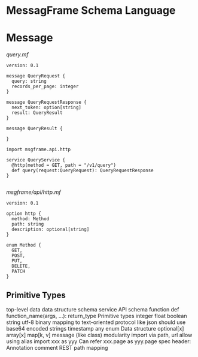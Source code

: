 MessagFrame Schema Language 
===

# Message


_query.mf_
```
version: 0.1

message QueryRequest {
  query: string
  records_per_page: integer
}

message QueryRequestResponse {
  next_token: option[string]
  result: QueryResult 
}

message QueryResult {
  
}

import msgframe.api.http

service QueryService {
  @http(method = GET, path = "/v1/query")
  def query(request:QueryRequest): QueryRequestResponse
} 


```

_msgframe/api/http.mf_
```
version: 0.1

option http {
  method: Method
  path: string
  description: optional[string]
}

enum Method {
  GET,
  POST,
  PUT,
  DELETE,
  PATCH
}

```

## Primitive Types


top-level
data
data structure schema
service 
API schema
function
def function_name(args, …): return_type
Primitive types
integer
float
boolean
string
utf-8
binary
mapping to text-oriented protocol like json should use base64 encoded strings
timestamp
any
enum
Data structure
optional[x]
array[x]
map[k, v]
message (like class) 
modularity
import via path, url
allow using alias
import xxx as yyy
Can refer xxx.page as yyy.page
spec
header:
Annotation
comment
REST path mapping
